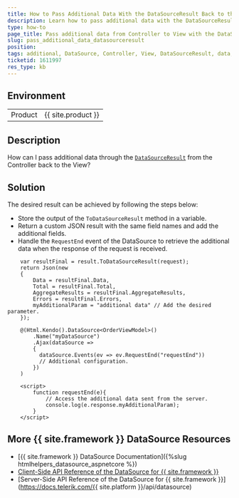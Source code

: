 ```yaml
---
title: How to Pass Additional Data With the DataSourceResult Back to the View
description: Learn how to pass additional data with the DataSourceResult back to the view
type: how-to
page_title: Pass additional data from Controller to View with the DataSourceResult
slug: pass_additional_data_datasourceresult
position: 
tags: additional, DataSource, Controller, View, DataSourceResult, data, pass, return, Grid, Scheduler
ticketid: 1611997
res_type: kb
---
```


## Environment
<table>
    <tbody>
        <tr>
            <td>Product</td>
            <td>{{ site.product }}</td>
        </tr>
    </tbody>
</table>


## Description
How can I pass additional data through the [`DataSourceResult`](api/kendo.mvc.ui/datasourceresult) from the Controller back to the View?

## Solution
The desired result can be achieved by following the steps below:

* Store the output of the `ToDataSourceResult` method in a variable.
* Return a custom JSON result with the same field names and add the additional fields.
* Handle the `RequestEnd` event of the DataSource to retrieve the additional data when the response of the request is received.

```Controller
    var resultFinal = result.ToDataSourceResult(request);
    return Json(new
    {
        Data = resultFinal.Data,
        Total = resultFinal.Total,
        AggregateResults = resultFinal.AggregateResults,
        Errors = resultFinal.Errors,
        myAdditionalParam = "additional data" // Add the desired parameter.
    });
```
```View
    @(Html.Kendo().DataSource<OrderViewModel>()
        .Name("myDataSource")
        .Ajax(dataSource =>
        {
          dataSource.Events(ev => ev.RequestEnd("requestEnd"))
          // Additional configuration.
        })
    )

    <script>
        function requestEnd(e){
            // Access the additional data sent from the server.
            console.log(e.response.myAdditionalParam);
        }
    </script>
```

## More {{ site.framework }} DataSource Resources

* [{{ site.framework }} DataSource Documentation]({%slug htmlhelpers_datasource_aspnetcore %})
* [Client-Side API Reference of the DataSource for {{ site.framework }}](https://docs.telerik.com/kendo-ui/api/javascript/data/datasource)
* [Server-Side API Reference of the DataSource for {{ site.framework }}](https://docs.telerik.com/{{ site.platform }}/api/datasource)
